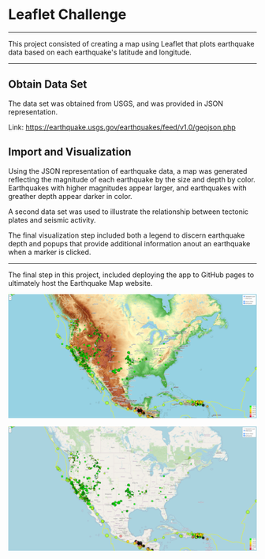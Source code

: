 # Leaflet Challenge

--- 

This project consisted of creating a map using Leaflet that plots earthquake data based on each earthquake's latitude and longitude. 

---

## Obtain Data Set

The data set was obtained from USGS, and was provided in JSON representation. 

Link: https://earthquake.usgs.gov/earthquakes/feed/v1.0/geojson.php

## Import and Visualization

Using the JSON representation of earthquake data, a map was generated reflecting the magnitude of each earthquake by the size and depth by color. Earthquakes with higher magnitudes appear larger, and earthquakes with greather depth appear darker in color. 

A second data set was used to illustrate the relationship between tectonic plates and seismic activity. 

The final visualization step included both a legend to discern earthquake depth and popups that provide additional information anout an earthquake when a marker is clicked.

---

The final step in this project, included deploying the app to GitHub pages to ultimately host the Earthquake Map website.

![Topographic Layer](images/TopographicLayer.jpg)

![Street Layer](images/StreetLayer.jpg)